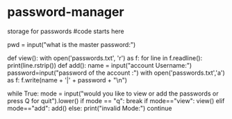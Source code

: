 # password-manager
storage for passwords
#code starts here

pwd = input("what is the master password:")

def view():
    with open('passwords.txt', 'r') as f:
        for line in f.readline():
            print(line.rstrip())
def add():
    name = input("account Username:")
    password=input("password of the account :")
    with open('passwords.txt','a') as f:
        f.write(name + '|' +  password + "\n")


while True:
    mode = input("would you like to view or add the passwords or press Q for quit").lower()
    if mode == "q":
        break
    if mode=="view":
        view()
    elif mode=="add":
        add()
    else:
        print("invalid Mode:")
        continue
